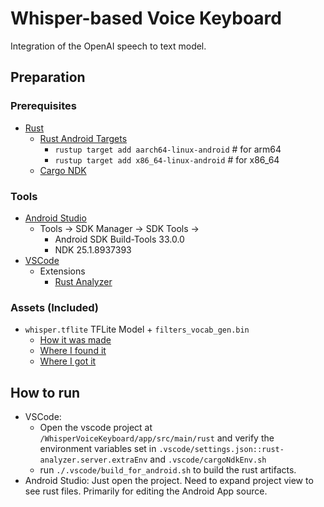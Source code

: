 # Whisper-based Voice Keyboard

Integration of the OpenAI speech to text model.

## Preparation

### Prerequisites
- [Rust](https://rustup.rs/)
    - [Rust Android Targets](https://github.com/mozilla/rust-android-gradle#usage)
        - `rustup target add aarch64-linux-android`     # for arm64
        - `rustup target add x86_64-linux-android`      # for x86_64
    - [Cargo NDK](https://github.com/bbqsrc/cargo-ndk)

### Tools
- [Android Studio](https://developer.android.com/studio)
    - Tools -> SDK Manager -> SDK Tools ->
        - Android SDK Build-Tools 33.0.0
        - NDK 25.1.8937393
- [VSCode](https://code.visualstudio.com/)
    - Extensions
        - [Rust Analyzer](https://marketplace.visualstudio.com/items?itemName=rust-lang.rust-analyzer)


### Assets (Included)
- `whisper.tflite` TFLite Model + `filters_vocab_gen.bin`
    - [How it was made](https://github.com/openai/whisper/discussions/11)
    - [Where I found it](https://github.com/openai/whisper/discussions/506)
    - [Where I got it](https://github.com/openai/whisper/discussions/443)


## How to run
- VSCode:
    - Open the vscode project at `/WhisperVoiceKeyboard/app/src/main/rust` and verify the environment variables set in `.vscode/settings.json::rust-analyzer.server.extraEnv` and `.vscode/cargoNdkEnv.sh`
    - run `./.vscode/build_for_android.sh` to build the rust artifacts.
- Android Studio: Just open the project. Need to expand project view to see rust files. Primarily for editing the Android App source.
